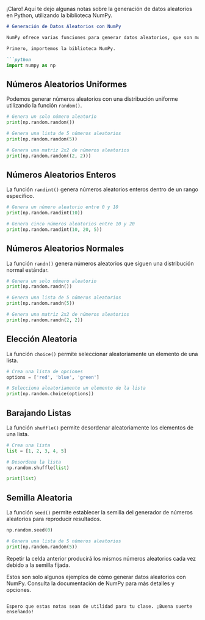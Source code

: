 ¡Claro! Aquí te dejo algunas notas sobre la generación de datos aleatorios en Python, utilizando la biblioteca NumPy.

```markdown
# Generación de Datos Aleatorios con NumPy

NumPy ofrece varias funciones para generar datos aleatorios, que son muy útiles en simulaciones, pruebas de hipótesis, creación de muestras, etc.

Primero, importemos la biblioteca NumPy.

```python
import numpy as np
```

## Números Aleatorios Uniformes

Podemos generar números aleatorios con una distribución uniforme utilizando la función `random()`.

```python
# Genera un solo número aleatorio
print(np.random.random())

# Genera una lista de 5 números aleatorios
print(np.random.random(5))

# Genera una matriz 2x2 de números aleatorios
print(np.random.random((2, 2)))
```

## Números Aleatorios Enteros

La función `randint()` genera números aleatorios enteros dentro de un rango específico.

```python
# Genera un número aleatorio entre 0 y 10
print(np.random.randint(10))

# Genera cinco números aleatorios entre 10 y 20
print(np.random.randint(10, 20, 5))
```

## Números Aleatorios Normales

La función `randn()` genera números aleatorios que siguen una distribución normal estándar.

```python
# Genera un solo número aleatorio
print(np.random.randn())

# Genera una lista de 5 números aleatorios
print(np.random.randn(5))

# Genera una matriz 2x2 de números aleatorios
print(np.random.randn(2, 2))
```

## Elección Aleatoria

La función `choice()` permite seleccionar aleatoriamente un elemento de una lista.

```python
# Crea una lista de opciones
options = ['red', 'blue', 'green']

# Selecciona aleatoriamente un elemento de la lista
print(np.random.choice(options))
```

## Barajando Listas

La función `shuffle()` permite desordenar aleatoriamente los elementos de una lista.

```python
# Crea una lista
list = [1, 2, 3, 4, 5]

# Desordena la lista
np.random.shuffle(list)

print(list)
```

## Semilla Aleatoria

La función `seed()` permite establecer la semilla del generador de números aleatorios para reproducir resultados.

```python
np.random.seed(0)

# Genera una lista de 5 números aleatorios
print(np.random.random(5))
```

Repetir la celda anterior producirá los mismos números aleatorios cada vez debido a la semilla fijada.

Estos son solo algunos ejemplos de cómo generar datos aleatorios con NumPy. Consulta la documentación de NumPy para más detalles y opciones.
```

Espero que estas notas sean de utilidad para tu clase. ¡Buena suerte enseñando!

